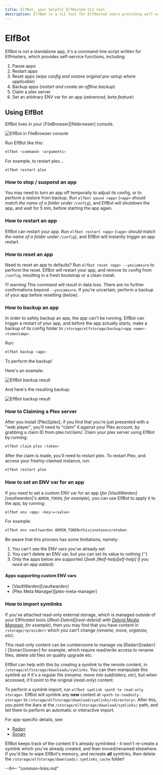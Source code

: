 ```yaml
---
title: ElfBot, your helpful ElfHosted CLI tool
description: ElfBot is a CLI tool for ElfHosted users providing self-service functions such as restarts, backups, and Plex claims
---
```

# ElfBot

ElfBot is not a standalone app, it's a command-line script written for ElfHosters, which provides self-service functions, including:

1. Pause apps
2. Restart apps
3. Reset apps (*wipe config and restore original pre-setup where applicable*)
4. Backup apps (*restart and create an offline backup*)
5. Claim a plex server
6. Set an arbitrary ENV var for an app (*advanced, beta feature*)

## Using ElfBot

ElfBot lives in your [FileBrowser][filebrowser] console. 

![ElfBot in FileBrowser console](/images/elfbot-filebrowser-console.png)

Run ElfBot like this:

```bash
elfbot <command> <arguments>
```

For example, to restart plex...

```
elfbot restart plex
```

### How to stop / suspend an app

You may need to turn an app off temporaily to adjust its config, or to perform a restore from backup. Run `elfbot pause <app>` (*`<app>` should match the name of a folder under `/config`*), and ElfBot will shutdown the app, and wait for 5 min, before starting the app again.

### How to restart an app

ElfBot can restart your app. Run `elfbot restart <app>` (*`<app>` should match the name of a folder under `/config`*), and ElfBot will instantly trigger an app restart.

### How to reset an app

Need to reset an app to defaults? Run `elfbot reset <app> --yesiamsure` to perform the reset. ElfBot will restart your app, and remove its config from `/config`, resulting in a fresh bootstrap or a clean install.

!!! warning
    This command will result in data loss. There are no further confirmations beyond `--yesiamsure`. If you're uncertain, perform a backup of your app before resetting (*below*).

### How to backup an app

In order to safely backup an app, the app can't be running. ElfBot can trigger a restart of your app, and before the app actually starts, make a backup of its config folder to `/storage/elfstorage/backup/<app name>-<timestamp>`.

Run:

```bash
elfbot backup <app>
```

To perform the backup!

Here's an example:

![ElfBot backup result](/images/elfbot-backup-1.png)

And here's the resulting backup:

![ElfBot backup result](/images/elfbot-backup-2.png)

### How to Claiming a Plex server

After you install [Plex][plex], if you find that you're just presented with a "web player", you'll need to "claim" it against your Plex account, by grabbing a claim ID from plex.tv/claim/. Claim your plex server using ElfBot by running:

```bash
elfbot claim plex <token>
```

After the claim is made, you'll need to restart plex. To restart Plex, and access your freshly-claimed instance, run:

```bash
elfbot restart plex
```

### How to set an ENV var for an app

If you need to set a custom ENV var for an app (*for [VaultWarden][vaultwarden]'s `ADMIN_TOKEN`, for example*), you can use ElfBot to apply it to the app, by running:

```bash
elfbot env <app> <key>=<value>
```

For example:

```bash
elfbot env vaultwarden ADMIN_TOKEN=thisisnotasecuretoken
```

Be aware that this process has some limitations, namely:

1. You can't see the ENV vars you've already set
2. You can't delete an ENV var, but you can set its value to nothing ('')
3. Only the apps below are supported (*Seek [#elf-help][elf-help] if you need an app added*):

#### Apps supporting custom ENV vars

* [VaultWarden][vaultwarden]
* [Plex Meta Manager][plex-meta-manager]

### How to import symlinks

If you've attached read-only external storage, which is managed outside of your ElfHosted tools (*[Real-Debrid][real-debrid] with [Debrid Media Manager](https://debridmediamanager.com/), for example*), then you may find that you have content in `/storage/<provider>` which you can't change (*rename, move, organize, etc*).

This read-only content can be cumbersome to manage via [Radarr][radarr] / [Sonarr][sonarr] for example, which require read/write access to rename files, delete old files on quality upgrade etc.

ElfBot can help with this by creating a symlink to the remote content, in `/storage/elfstorage/downloads/symlinks`. You can then manipulate this symlink as if it's a regular file (*rename, move into subfolders, etc*), but when accessed, it'll point to the original (*read-only*) content.

To perform a symlink import, run `elfbot symlink <path to read-only storage>`. ElfBot will symlink any **new**  content at `<path-to-readonly-storage>` to `/storage/elfstorage/download/symlinks/<directory>`. After this, you point the Aars at the `/storage/elfstorage/download/symlinks/` path, and tell them to perform an automatic or interactive import.

For app-specific details, see:

* [Radarr](/app/radarr/#import-existing-remote-media)
* [Sonarr](/app/sonarr/#import-existing-remote-media)

ElfBot keeps track of the content it's already symlinked - it won't re-create a symlink which you've already created, and then moved/renamed elsewhere. If you'd like to wipe ElfBot's memory, and recreate **all** symlinks, then delete the `/storage/elfstorage/downloads/.symlinks_cache` folder!

--8<-- "common-links.md"